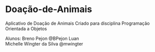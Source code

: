 # Doação-de-Animais

Aplicativo de Doação de Animais
Criado para disciplina Programação Orientada a Objetos

Alunos:
Breno Pejon         @BPejon
Luan            
Michelle Wingter da Silva   @mwingter

